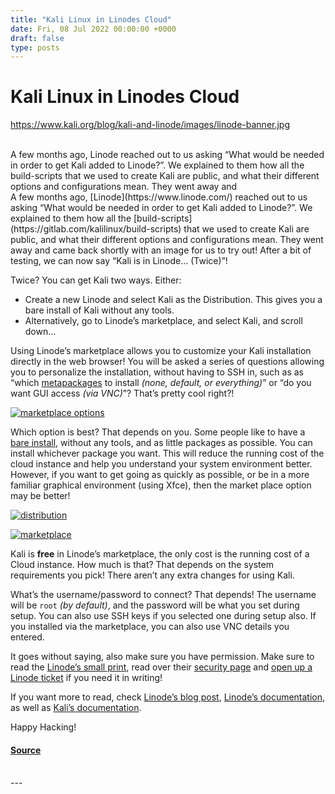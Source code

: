 ```yaml
---
title: "Kali Linux in Linodes Cloud"
date: Fri, 08 Jul 2022 00:00:00 +0000
draft: false
type: posts
---
```

# Kali Linux in Linodes Cloud
https://www.kali.org/blog/kali-and-linode/images/linode-banner.jpg
<br/>

<br/>
A few months ago, Linode reached out to us asking &ldquo;What would be needed in order to get Kali added to Linode?&rdquo;. We explained to them how all the build-scripts that we used to create Kali are public, and what their different options and configurations mean. They went away and
<br/>
A few months ago, [Linode](https://www.linode.com/) reached out to us asking “What would be needed in order to get Kali added to Linode?”. We explained to them how all the [build-scripts](https://gitlab.com/kalilinux/build-scripts) that we used to create Kali are public, and what their different options and configurations mean. They went away and came back shortly with an image for us to try out! After a bit of testing, we can now say “Kali is in Linode… (Twice)”!

Twice? You can get Kali two ways. Either:

-   Create a new Linode and select Kali as the Distribution. This gives you a bare install of Kali without any tools.
-   Alternatively, go to Linode’s marketplace, and select Kali, and scroll down…

Using Linode’s marketplace allows you to customize your Kali installation directly in the web browser! You will be asked a series of questions allowing you to personalize the installation, without having to SSH in, such as as “which [metapackages](https://www.kali.org/docs/general-use/metapackages/) to install _(none, default, or everything)_” or “do you want GUI access _(via VNC)_”? That’s pretty cool right?!

[![marketplace options](https://www.kali.org/blog/kali-and-linode/images/marketplace-02.png)](https://www.kali.org/blog/kali-and-linode/images/marketplace-02.png)

Which option is best? That depends on you. Some people like to have a [bare install](https://www.kali.org/docs/installation/barebone-kali/), without any tools, and as little packages as possible. You can install whichever package you want. This will reduce the running cost of the cloud instance and help you understand your system environment better. However, if you want to get going as quickly as possible, or be in a more familiar graphical environment (using Xfce), then the market place option may be better!

[![distribution](https://www.kali.org/blog/kali-and-linode/images/distribution-02.png)](https://www.kali.org/blog/kali-and-linode/images/distribution-02.png)

[![marketplace](https://www.kali.org/blog/kali-and-linode/images/marketplace-01.png)](https://www.kali.org/blog/kali-and-linode/images/marketplace-01.png)

Kali is **free** in Linode’s marketplace, the only cost is the running cost of a Cloud instance. How much is that? That depends on the system requirements you pick! There aren’t any extra changes for using Kali.

What’s the username/password to connect? That depends! The username will be `root` _(by default)_, and the password will be what you set during setup. You can also use SSH keys if you selected one during setup also. If you installed via the marketplace, you can also use VNC details you entered.

It goes without saying, also make sure you have permission. Make sure to read the [Linode’s small print](https://www.linode.com/legal/), read over their [security page](https://www.linode.com/security-solutions/) and [open up a Linode ticket](https://cloud.linode.com/support/tickets) if you need it in writing!

If you want more to read, check [Linode’s blog post](https://www.linode.com/blog/linux/kali-linux-available-on-linode/), [Linode’s documentation](https://www.linode.com/docs/products/tools/marketplace/guides/kali-linux/), as well as [Kali’s documentation](https://www.kali.org/docs/).

Happy Hacking!

#### [Source](https://www.kali.org/blog/kali-and-linode/)

<br/>
---
